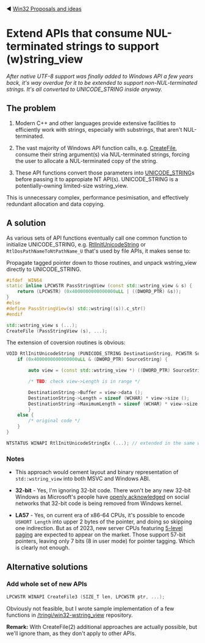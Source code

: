 :arrow_backward: [Win32 Proposals and ideas](README.md)

# Extend APIs that consume NUL-terminated strings to support (w)string_view

*After native UTF-8 support was finally added to Windows API a few years back,
it's way overdue for it to be extended to support non-NUL-terminated strings.
It's all converted to UNICODE_STRING inside anyway.*

## The problem

1. Modern C++ and other languages provide extensive facilities to efficiently work with strings,
especially with substrings, that aren't NUL-terminated.

2. The vast majority of Windows API function calls,
e.g. [CreateFile](https://learn.microsoft.com/en-us/windows/win32/api/fileapi/nf-fileapi-createfilew),
consume their string argument(s) via NUL-terminated strings,
forcing the user to allocate a NUL-terminated copy of the string.

3. These API functions convert those parameters into
[UNICODE_STRING](https://learn.microsoft.com/en-us/windows/win32/api/subauth/ns-subauth-unicode_string)s
before passing it to appropiate NT API(s). UNICODE_STRING is a potentially-owning limited-size wstring_view.

This is unnecessary complex, performance pesimisation, and effectively redundant allocation and data copying.

## A solution

As various sets of API functions eventually call one common function to initialize UNICODE_STRING, e.g.
[RtlInitUnicodeString](https://learn.microsoft.com/en-us/windows-hardware/drivers/ddi/wdm/nf-wdm-rtlinitunicodestring)
or `RtlDosPathNameToNtPathName_U` that's used by file APIs, it makes sense to:

Propagate tagged pointer down to those routines, and unpack wstring_view directly to UNICODE_STRING.

```cpp
#ifdef _WIN64
static inline LPCWSTR PassStringView (const std::wstring_view & s) {
    return (LPCWSTR) (0x4000000000000000uLL | ((DWORD_PTR) &s));
}
#else
#define PassStringView(s) std::wstring((s)).c_str()
#endif

std::wstring_view s (...);
CreateFile (PassStringView (s), ...);
```

The extension of coversion routines is obvious:

```cpp
VOID RtlInitUnicodeString (PUNICODE_STRING DestinationString, PCWSTR SourceString) {
    if (0x4000000000000000uLL & (DWORD_PTR) SourceString) {

        auto view = (const std::wstring_view *) ((DWORD_PTR) SourceString & 0x00FFFFFFFFFFFFFFuLL);

        /* TBD: check view->Length is in range */

        DestinationString->Buffer = view->data ();
        DestinationString->Length = sizeof (WCHAR) * view->size ();
        DestinationString->MaximumLength = sizeof (WCHAR) * view->size ();
        }
    else {
        /* original code */
    }
}

NTSTATUS WINAPI RtlInitUnicodeStringEx (...); // extended in the same way

```

### Notes

* This approach would cement layout and binary representation of `std::wstring_view` into both MSVC and Windows ABI.

* **32-bit** - Yes, I'm ignoring 32-bit code.
There won't be any new 32-bit Windows as Microsoft's people have
[openly acknowledged](https://twitter.com/JosephBialek/status/1581751766793981953)
on social networks that 32-bit code is being removed from Windows kernel.

* **LA57** - Yes, on current era of x86-64 CPUs, it's possible to encode `USHORT Length` into upper 2 bytes of the pointer,
and doing so skipping one indirection.
But as of 2023, new server CPUs featuring [5-level paging](https://en.wikipedia.org/wiki/Intel_5-level_paging) are expected
to appear on the market. Those support 57-bit pointers, leaving only 7 bits (8 in user mode) for pointer tagging.
Which is clearly not enough.

## Alternative solutions

### Add whole set of new APIs

```cpp
LPCWSTR WINAPI CreateFile3 (SIZE_T len, LPCWSTR ptr, ...);
```

Obviously not feasible,
but I wrote sample implementation of a few functions in [/tringi/win32-wstring_view](/tringi/win32-wstring_view) repository.

**Remark:** With CreateFile(2) additional approaches are actually possible, but we'll ignore tham, as they don't apply to other APIs.
